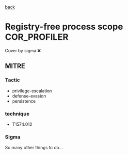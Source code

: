 [back](../index.md)
# Registry-free process scope COR_PROFILER
Cover by sigma :x: 

## MITRE
### Tactic
  - privilege-escalation
  - defense-evasion
  - persistence

### technique
  - T1574.012

### Sigma

 So many other things to do...